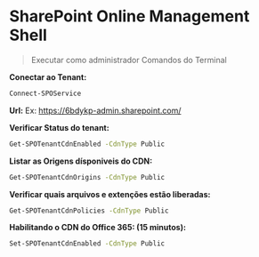 # SharePoint Online Management Shell

> Executar como administrador
Comandos do Terminal


**Conectar ao Tenant:**

```bash
Connect-SPOService
```

**Url:**
Ex: https://6bdykp-admin.sharepoint.com/

**Verificar Status do tenant:**

```bash
Get-SPOTenantCdnEnabled -CdnType Public
```

**Listar as Origens dísponiveis do CDN:**

```bash
Get-SPOTenantCdnOrigins -CdnType Public
```

**Verificar quais arquivos e extenções estão liberadas:**

```bash
Get-SPOTenantCdnPolicies -CdnType Public
```

**Habilitando o CDN do Office 365: (15 minutos):**

```bash
Set-SPOTenantCdnEnabled -CdnType Public
```
